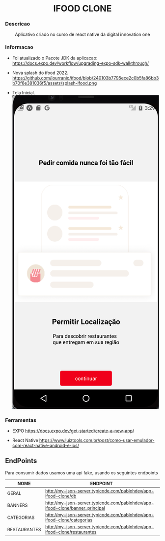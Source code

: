 
<h1 align="center">
    IFOOD CLONE 
</h1>

### Descricao

<p align="center">
    Aplicativo criado no curso de react native da digital innovation one
</p>

### Informacao

* Foi atualizado o Pacote JDK da aplicacao:
https://docs.expo.dev/workflow/upgrading-expo-sdk-walkthrough/

* Nova splash do ifood 2022.
https://github.com/lourranio/ifood/blob/240103b7795ece2c0b5fa86bb3b70f6e381036f5/assets/splash-ifood.png

* Tela Inicial.
![Tela Inicial!](https://github.com/lourranio/ifood/blob/e5aa27ac7bcb070c0553866d4d647211d32abae1/src/assets/img/tela-inicial.png)



### Ferramentas

* EXPO
https://docs.expo.dev/get-started/create-a-new-app/

* React Native
https://www.luiztools.com.br/post/como-usar-emulador-com-react-native-android-e-ios/

## EndPoints

<p>Para consumir dados usamos uma api fake, usando os seguintes endpoints<p>

| NOME         | ENDPOINT                                                                      |
| ------------ | ----------------------------------------------------------------------------- |
| GERAL        | http://my-json-server.typicode.com/pablohdev/app-ifood-clone/db               |
| BANNERS      | http://my-json-server.typicode.com/pablohdev/app-ifood-clone/banner_principal |
| CATEGORIAS   | http://my-json-server.typicode.com/pablohdev/app-ifood-clone/categorias       |
| RESTAURANTES | http://my-json-server.typicode.com/pablohdev/app-ifood-clone/restaurantes     |

<br>
<br>

